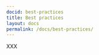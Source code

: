 ```yaml
---
docid: best-practices
title: Best practices
layout: docs
permalink: /docs/best-practices/
---
```


XXX

